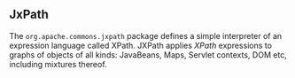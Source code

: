 ## JxPath

The `org.apache.commons.jxpath` package defines a simple interpreter of an expression language called XPath. JXPath applies *XPath* expressions to graphs of objects of all kinds: JavaBeans, Maps, Servlet contexts, DOM etc, including mixtures thereof.